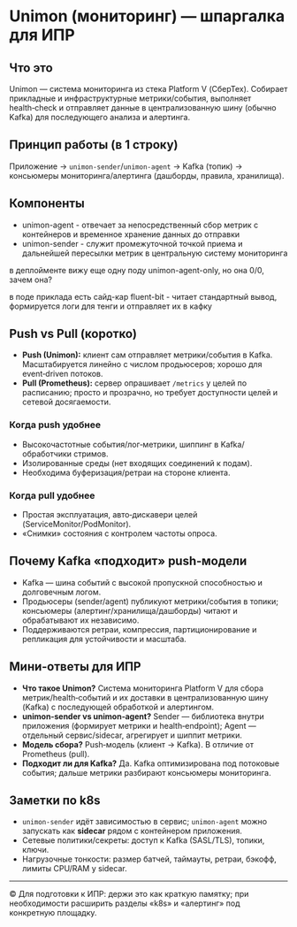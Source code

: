 # Unimon (мониторинг) — шпаргалка для ИПР

## Что это
Unimon — система мониторинга из стека Platform V (СберТех). Собирает прикладные и инфраструктурные метрики/события, выполняет health‑check и отправляет данные в централизованную шину (обычно Kafka) для последующего анализа и алертинга.

## Принцип работы (в 1 строку)
Приложение → `unimon-sender`/`unimon-agent` → Kafka (топик) → консьюмеры мониторинга/алертинга (дашборды, правила, хранилища).

## Компоненты
- unimon-agent - отвечает за непосредственный сбор метрик  с контейнеров и временное хранение данных до отправки
- unimon-sender - служит промежуточной точкой приема  и дальнейшей пересылки метрик в центральную систему мониторинга

в деплойменте вижу еще одну поду unimon-agent-only, но она 0/0, зачем она?

в поде приклада есть сайд-кар fluent-bit - читает стандартный вывод, формируется логи для тенги и отправляет их в кафку

## Push vs Pull (коротко)
- **Push (Unimon):** клиент сам отправляет метрики/события в Kafka. Масштабируется линейно с числом продьюсеров; хорошо для event‑driven потоков.  
- **Pull (Prometheus):** сервер опрашивает `/metrics` у целей по расписанию; просто и прозрачно, но требует доступности целей и сетевой досягаемости.

### Когда push удобнее
- Высокочастотные события/лог‑метрики, шиппинг в Kafka/обработчики стримов.  
- Изолированные среды (нет входящих соединений к подам).  
- Необходима буферизация/ретраи на стороне клиента.

### Когда pull удобнее
- Простая эксплуатация, авто‑дискавери целей (ServiceMonitor/PodMonitor).  
- «Снимки» состояния с контролем частоты опроса.  

## Почему Kafka «подходит» push‑модели
- Kafka — шина событий с высокой пропускной способностью и долговечным логом.  
- Продьюсеры (sender/agent) публикуют метрики/события в топики; консьюмеры (алертинг/хранилища/дашборды) читают и обрабатывают их независимо.  
- Поддерживаются ретраи, компрессия, партиционирование и репликация для устойчивости и масштаба.

## Мини‑ответы для ИПР
- **Что такое Unimon?** Система мониторинга Platform V для сбора метрик/health‑событий и их доставки в централизованную шину (Kafka) с последующей обработкой и алертингом.  
- **unimon‑sender vs unimon‑agent?** Sender — библиотека внутри приложения (формирует метрики и health‑endpoint); Agent — отдельный сервис/sidecar, агрегирует и шиппит метрики.  
- **Модель сбора?** Push‑модель (клиент → Kafka). В отличие от Prometheus (pull).  
- **Подходит ли для Kafka?** Да. Kafka оптимизирована под потоковые события; дальше метрики разбирают консьюмеры мониторинга.

## Заметки по k8s
- `unimon-sender` идёт зависимостью в сервис; `unimon-agent` можно запускать как **sidecar** рядом с контейнером приложения.  
- Сетевые политики/секреты: доступ к Kafka (SASL/TLS), топики, ключи.  
- Нагрузочные тонкости: размер батчей, таймауты, ретраи, бэкофф, лимиты CPU/RAM у sidecar.

---

© Для подготовки к ИПР: держи это как краткую памятку; при необходимости расширить разделы «k8s» и «алертинг» под конкретную площадку.
